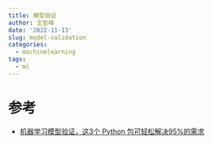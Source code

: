```yaml
---
title: 模型验证
author: 王哲峰
date: '2022-11-13'
slug: model-validation
categories:
  - machinelearning
tags:
  - ml
---
```








# 参考

* [机器学习模型验证，这3个 Python 包可轻松解决95%的需求](https://mp.weixin.qq.com/s?__biz=MzA3MTM5MDYyMA==&mid=2656763105&idx=1&sn=2c481069a1d2849b1f816075ba122df9&chksm=84801812b3f79104a6ec6f26db92dc452342ebcce6fcb6ff2928d966d9ea90d182baed1a2b52&scene=132#wechat_redirect)


